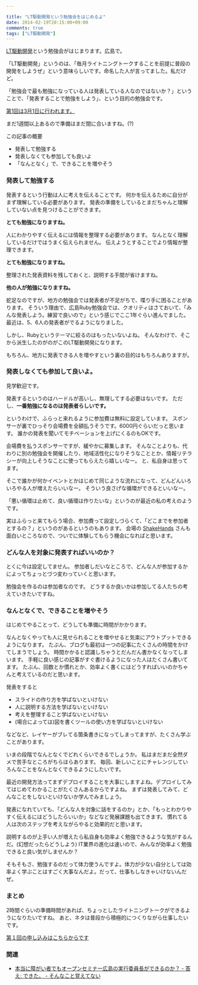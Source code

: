```yaml
---

title: "LT駆動開発という勉強会をはじめるよ"
date: 2014-02-19T20:15:00+09:00
comments: true
tags: ["LT駆動開発"]
---
```


[LT駆動開発](http://ltdd.doorkeeper.jp/)という勉強会がはじまります。広島で。

「LT駆動開発」というのは、「毎月ライトニングトークすることを前提に普段の開発をしようぜ」という意味らしいです。命名した人が言ってました。私だけど。

「勉強会で最も勉強になっている人は発表している人なのではないか？」ということで、「発表することで勉強をしよう」、という目的の勉強会です。

[第1回は3月1日に行われます。](http://ltdd.doorkeeper.jp/events/9051)

まだ1週間以上あるので準備はまだ間に合いますね。(?)

この記事の概要

* 発表して勉強する
* 発表しなくても参加しても良いよ
* 「なんとなく」で、できることを増やそう

### 発表して勉強する

発表するという行動は人に考えを伝えることです。
何かを伝えるために自分がまず理解している必要があります。
発表の準備をしているとまだちゃんと理解していない点を見つけることができます。

**とても勉強になりますね。**

人にわかりやすく伝えるには情報を整理する必要があります。
なんとなく理解しているだけではうまく伝えられません。
伝えようとすることでより情報が整理できます。

**とても勉強になりますね。**

整理された発表資料を残しておくと、説明する手間が省けますね。

**他の人が勉強になりますね。**


蛇足なのですが、地方の勉強会では発表者が不足がちで、喋り手に困ることがあります。
そういう理由で、広島Ruby勉強会では、クオリティはさておいて、「みんな発表しよう。練習で良いので」という感じでここ1年ぐらい進んでました。
最近は、5、6人の発表者がでるようになりました。

しかし、Rubyというテーマに絞るのはもったいないよね。
そんなわけで、そこから派生したのがのがこのLT駆動開発になります。


もちろん、地方に発表できる人を増やすという裏の目的はもちろんありますが。

### 発表しなくても参加して良いよ。

見学歓迎です。

発表するというのはハードルが高いし、無理してする必要はないです。
ただし、**一番勉強になるのは発表者らしいです。**

というわけで、ふらっと来れるように参加費は無料に設定しています。
スポンサーが裏でひっそり会場費を全額払うそうです。6000円ぐらいだっと思います。
誰かの発表を聞いてモチベーションを上げにくるのもOKです。

会場費を払うスポンサーですが、緩やかに募集します。
そんなことよりも、代わりに別の勉強会を開催したり、地域活性化になりそうなこととか、情報リテラシーが向上しそうなことに使ってもらえたら嬉しいなー。
と、私自身は思ってます。

そこで誰かが何かイベントとかはじめて同じような流れになって、どんどんいろいろやる人が増えたらいいなー。
そういう良さげな循環ができるといいなー。

「悪い循環は止めて、良い循環は作りたいな」というのが最近の私の考えのようです。

実はふらっと来てもらう場合、参加費って設定しづらくて、「どこまでを参加者とするの？」というのがあるというのもあります。
会場の [ShakeHands](http://www.shakehands.jp/) さんも面白いところなので、ついでに体験してもらう機会になればと思います。

### どんな人を対象に発表すればいいのか？

とくに今は設定してません。
参加者しだいなところで、どんな人が参加するかによってちょっとづつ変わっていくと思います。

勉強会を作るのは参加者なのです。
どうするか良いかは参加してる人たちの考えていきたいですね。

### なんとなくで、できることを増やそう

はじめてやることって、どうしても準備に時間がかかります。

なんとなくやっても人に見せられることを増やせると気楽にアウトプットできるようになります。
たぶん、ブログも最初は一つの記事にたくさんの時間をかけてしまうでしょう。
時間かかると認識しちゃうとだんだん書かなくなってしまいます。
手軽に良い感じの記事がすぐ書けるようになった人はたくさん書いてます。
たぶん、回数とか慣れとか、効率よく書くにはどうすればいいのかちゃんと考えているのだと思います。

発表をすると

* スライドの作り方を学ばないといけない
* 人に説明する方法を学ばないといけない
* 考えを整理すること学ばないといけない
* (場合によっては)図を書くツールの使い方を学ばないといけない

などなど、レイヤーがブレてる箇条書きになってしまってますが、たくさん学ぶことがあります。

いまの段階でなんとなくでどれくらいできるでしょうか。
私はまだまだ全然ダメで苦手なところがちらほらあります。
毎回、新しいことにチャレンジしていろんなことをなんとなくできるようにしたいです。

最近の開発方法ってまずデプロイすることを大事にしますよね。デプロイしてみてはじめてわかることがたくさんあるからですよね。
まずは発表してみて、どんなことをしないといけないか学んでみましょう。

発表になれていても、「どんな人を対象に話をするのか」とか、「もっとわかりやすく伝えるにはどうしたらいいか」などなど発展課題も出てきます。
慣れてる人は次のステップを考えながらやると効果的だと思います。

説明するのが上手い人が増えたら私自身も効率よく勉強できるような気がするんだ。(幻想だったらどうしよう)
IT業界の進化は速いので、みんなが効率よく勉強できると良い気がしませんか？

そもそもさ、勉強するのだって体力使うんですよ。体力が少ない自分としては効率よく学ぶことはすごく大事なんだよ。だって、仕事もしなきゃいけないんだぜ。

### まとめ

2時間ぐらいの準備時間があれば、ちょっとしたライトニングトークができるようになりたいですね。
あと、ネタは普段から積極的につくりながら仕事したいです。


[第１回の申し込みはこちらからです](http://ltdd.doorkeeper.jp/events/9051)


### 関連

* [本当に障がい者でもオープンセミナー広島の実行委員長ができるのか？ - 答え: できた。 - そんなこと覚えてない](http://blog.eiel.info/blog/2014/02/07/osh-2014/)
